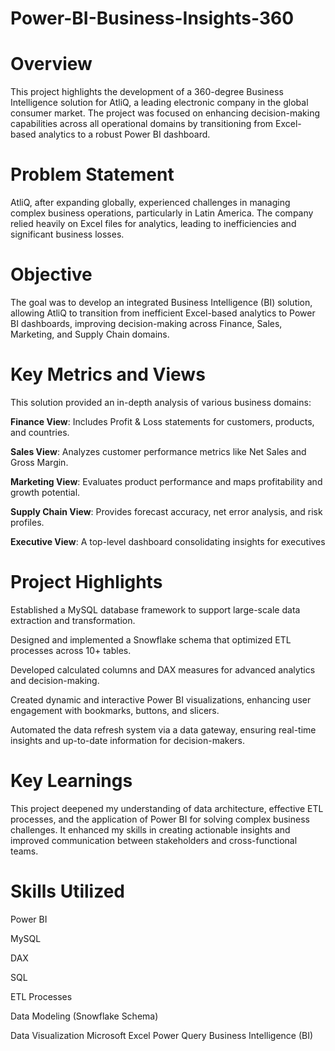 # Power-BI-Business-Insights-360

# Overview

This project highlights the development of a 360-degree Business Intelligence solution for AtliQ, a leading electronic company in the global consumer market. The project was focused on enhancing decision-making capabilities across all operational domains by transitioning from Excel-based analytics to a robust Power BI dashboard.

# Problem Statement

AtliQ, after expanding globally, experienced challenges in managing complex business operations, particularly in Latin America. The company relied heavily on Excel files for analytics, leading to inefficiencies and significant business losses.


# Objective

The goal was to develop an integrated Business Intelligence (BI) solution, allowing AtliQ to transition from inefficient Excel-based analytics to Power BI dashboards, improving decision-making across Finance, Sales, Marketing, and Supply Chain domains.

# Key Metrics and Views

This solution provided an in-depth analysis of various business domains:

**Finance View**: Includes Profit & Loss statements for customers, products, and countries.

**Sales View**: Analyzes customer performance metrics like Net Sales and Gross Margin.

**Marketing View**: Evaluates product performance and maps profitability and growth potential.

**Supply Chain View**: Provides forecast accuracy, net error analysis, and risk profiles.

**Executive View**: A top-level dashboard consolidating insights for executives

# Project Highlights 



Established a MySQL database framework to support large-scale data extraction and transformation.

Designed and implemented a Snowflake schema that optimized ETL processes across 10+ tables.

Developed calculated columns and DAX measures for advanced analytics and decision-making.

Created dynamic and interactive Power BI visualizations, enhancing user engagement with bookmarks, buttons, and slicers.

Automated the data refresh system via a data gateway, ensuring real-time insights and up-to-date information for decision-makers.

# Key Learnings

This project deepened my understanding of data architecture, effective ETL processes, and the application of Power BI for solving complex business challenges. It enhanced my skills in creating actionable insights and improved communication between stakeholders and cross-functional teams.


# Skills Utilized

Power BI

MySQL

DAX

SQL

ETL Processes

Data Modeling (Snowflake Schema)

Data Visualization
Microsoft Excel
Power Query
Business Intelligence (BI)

